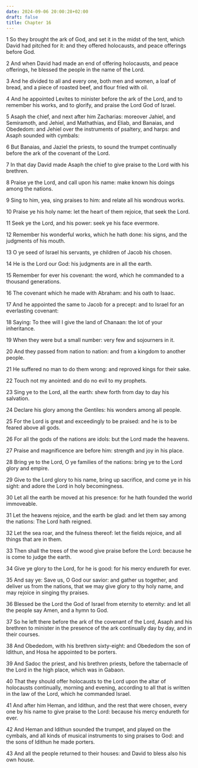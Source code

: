 ```yaml
---
date: 2024-09-06 20:00:28+02:00
draft: false
title: Chapter 16
---
```




1 So they brought the ark of God, and set it in the midst of the tent, which David had pitched for it: and they offered holocausts, and peace offerings before God.

2 And when David had made an end of offering holocausts, and peace offerings, he blessed the people in the name of the Lord.

3 And he divided to all and every one, both men and women, a loaf of bread, and a piece of roasted beef, and flour fried with oil.

4 And he appointed Levites to minister before the ark of the Lord, and to remember his works, and to glorify, and praise the Lord God of Israel.

5 Asaph the chief, and next after him Zacharias: moreover Jahiel, and Semiramoth, and Jehiel, and Mathathias, and Eliab, and Banaias, and Obededom: and Jehiel over the instruments of psaltery, and harps: and Asaph sounded with cymbals:

6 But Banaias, and Jaziel the priests, to sound the trumpet continually before the ark of the covenant of the Lord.

7 In that day David made Asaph the chief to give praise to the Lord with his brethren.

8 Praise ye the Lord, and call upon his name: make known his doings among the nations.

9 Sing to him, yea, sing praises to him: and relate all his wondrous works.

10 Praise ye his holy name: let the heart of them rejoice, that seek the Lord.

11 Seek ye the Lord, and his power: seek ye his face evermore.

12 Remember his wonderful works, which he hath done: his signs, and the judgments of his mouth.

13 O ye seed of Israel his servants, ye children of Jacob his chosen.

14 He is the Lord our God: his judgments are in all the earth.

15 Remember for ever his covenant: the word, which he commanded to a thousand generations.

16 The covenant which he made with Abraham: and his oath to Isaac.

17 And he appointed the same to Jacob for a precept: and to Israel for an everlasting covenant:

18 Saying: To thee will I give the land of Chanaan: the lot of your inheritance.

19 When they were but a small number: very few and sojourners in it.

20 And they passed from nation to nation: and from a kingdom to another people.

21 He suffered no man to do them wrong: and reproved kings for their sake.

22 Touch not my anointed: and do no evil to my prophets.

23 Sing ye to the Lord, all the earth: shew forth from day to day his salvation.

24 Declare his glory among the Gentiles: his wonders among all people.

25 For the Lord is great and exceedingly to be praised: and he is to be feared above all gods.

26 For all the gods of the nations are idols: but the Lord made the heavens.

27 Praise and magnificence are before him: strength and joy in his place.

28 Bring ye to the Lord, O ye families of the nations: bring ye to the Lord glory and empire.

29 Give to the Lord glory to his name, bring up sacrifice, and come ye in his sight: and adore the Lord in holy becomingness.

30 Let all the earth be moved at his presence: for he hath founded the world immoveable.

31 Let the heavens rejoice, and the earth be glad: and let them say among the nations: The Lord hath reigned.

32 Let the sea roar, and the fulness thereof: let the fields rejoice, and all things that are in them.

33 Then shall the trees of the wood give praise before the Lord: because he is come to judge the earth.

34 Give ye glory to the Lord, for he is good: for his mercy endureth for ever.

35 And say ye: Save us, O God our savior: and gather us together, and deliver us from the nations, that we may give glory to thy holy name, and may rejoice in singing thy praises.

36 Blessed be the Lord the God of Israel from eternity to eternity: and let all the people say Amen, and a hymn to God.

37 So he left there before the ark of the covenant of the Lord, Asaph and his brethren to minister in the presence of the ark continually day by day, and in their courses.

38 And Obededom, with his brethren sixty-eight: and Obededom the son of Idithun, and Hosa he appointed to be porters.

39 And Sadoc the priest, and his brethren priests, before the tabernacle of the Lord in the high place, which was in Gabaon.

40 That they should offer holocausts to the Lord upon the altar of holocausts continually, morning and evening, according to all that is written in the law of the Lord, which he commanded Israel.

41 And after him Heman, and Idithun, and the rest that were chosen, every one by his name to give praise to the Lord: because his mercy endureth for ever.

42 And Heman and Idithun sounded the trumpet, and played on the cymbals, and all kinds of musical instruments to sing praises to God: and the sons of Idithun he made porters.

43 And all the people returned to their houses: and David to bless also his own house.

